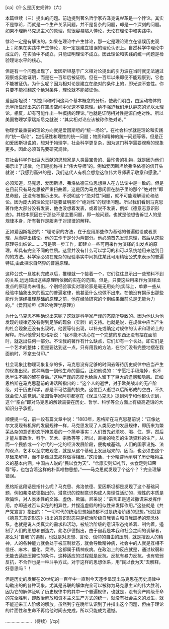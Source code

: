 [cp]《什么是历史规律》（六）

本篇继续（三）提出的问题。前边提到著名哲学家齐泽克说W革是一个悖论。其实不是悖论，而就是一个生产关系问题，并不是复杂的问题，却是一个深刻的问题。如果不理解马克思主义的原理，就很容易陷入悖论，无论在理论中和实践中。

悖论一定是有解法的。如果在理论中产生悖论，那一定是理论建立在错误历史观上；如果在实践中产生悖论，那一定是建立错误的理论认识上。自然科学中理论中成立的，在实验中不成立，只能证明理论不成立。因此理论和实践的统一问题是检验理论水平的核心。

但是有一个问题出现了，爱因斯坦基于广义相对论提出的引力波在当时就无法通过观察或实验证明，而是在一百年后被证明。但在一百年以来即便不能观察到，它也不能被证伪。为什么呢？因为相对论是建立在绝对的条件上的，即光速不变性。你只要不能推翻这个绝对条件，理论就不能被证伪。

爱因斯坦说：“对空间和时间这两个基本概念的分析，使我们明白，由运动物体的光学所显现出来的在空虚空间中光速不变原理。绝不强迫我们承认静态的光以太理论。相反，却有可能作出一种概括的理论。”也就是证明相对性是源自绝对性。所以美国物理学家瑞斯尼克就说：“其实相对论应该被称作绝对论。”

物理学最重要的理论方向就是爱因斯坦的“统一场论”。在社会科学就是理论和实践的“统一场论“，包括感性和理性的统一问题；物质和精神的统一问题等等。但是正如爱因斯坦说的，想对于物理学，社会科学更复杂，因为这门科学需要观察的现象更多。因此必须首先要研究规律。

在社会科学作出巨大贡献的思想家是人类最宝贵的、最珍贵的礼物，就是因为他们揭示出了规律，他们是能称得上“伟大导师”的。例如爱因斯坦给弗洛依德的信开头就说：“我感到高兴的是，我们这代人有机会想您这位伟大导师表示敬意和感激。”

必须知道，马克思、爱因斯坦、弗洛依德三位思想巨人在方法论中是一致的。但是在目前只有马克思被严重扭曲着，这是因为马克思闲置在脑子里的那个“绝对性”即总命题，还没有被揭示出来。不说明这个“绝对性”问题，就不可能理解理论和结论。因为庞大的理论无非是要证明那个“绝对性”的规律问题。所以我们看到马克思著作绝大部分没有发表，他也没想着发表，或着说不发表，例如《德意志意识形态》。其根本原因在于那些不是主要问题，即一般问题。也就是他想告诉世人的是规律本身，所有著作是服务于对规律的解释。

正如爱因斯坦说的：“理论家的方法，在于应用那些作为基础的普遍假设或者原理，从而导出结论。他的工作于是分为两部分。他必须首先发现原理，然后从这些原理导出结论………可是第一步工作，即建立一些可用来作为演绎的出发点的原理，却具有完全不同的性质。这里并没有什么可以学习的和可以系统地用来达到目的的方法。科学家必须在庞杂的经验事实中间抓住某此可用精密公式来表示的普遍特征,由此探求自然界的普遍原理。

这种公式一旦胜利完成以后，推理就一个接着一个，它们往往显示出一些预料不到的关系,远远超出这些原理所依据的实在的范围。但是，只要这些用来作为演绎出发点的原理尚未得出，个别经验事实对理论家是毫无用处的;实际上，单靠一些从经验中抽象出来的孤立的普遍定律，他甚至什么也做不出来。在他没有揭示出那些能作为演绎推理基础的原理之前，他在经验研究的个别结果面前总是无能为力的。”（爱因斯坦《理论物理学原理》）

为什么马克思不明确说出来呢？这就是科学家严谨的态度所导致的。因为他认为他发现的规律还没有得到足够的现象（实验）的支持。也就是说，在规律中应当产生的社会现象还没有出现时，他要等待出现，以补充或确定对规律的认识和理论上的解释。所以他曾对恩格斯说：“我不能不决心在一个完整的东西还没有摆在面前时，就送出任何一部分。不论我的著作有什么缺点，它们却有一个长处，即它们是一个艺术的整体；但是要达到这一点，只有用我的方法，在它们没有完整地摆在我面前时，不拿去付印。”

社会现象比物理现象复杂的多，马克思没有足够的时间去等待历史规律中应当产生的现象出现。这种痛苦一到他生命的最后。正如他说的：“宁愿把手稿烧掉，也不愿半生不熟的留在身后。”这种严谨的态度也给后人留下了巨大的遗憾和隐患。正如恩格斯在马克思墓前的讲话所指出的：“这个人的逝世，对于欧美战斗的无产阶级，对于历史科学，都是不可估量的损失。这位巨人逝世以后所形成的空白，不久就会使人感觉到。”法国哲学家阿尔都塞在《保卫马克思》提到列宁和他都认识到，这个“空白”即对马克思的解读需要在历史、哲学、科学等全方面上有极高造诣的大知识分子承担。

顺便提一句，前一段有篇文章中说：“1883年，恩格斯在马克思墓前说：“正像达尔文发现有机界的发展规律一样，马克思发现了人类历史的发展规律，即历来为繁芜丛杂的意识形态所掩盖着的一个简单事实：人们首先必须吃、喝、住、穿，然后才能从事政治、科学、艺术、宗教等等；所以，直接的物质的生活资料的生产，从而一个民族或一个时代的一定的经济发展阶段，便构成基础，人们的国家设施、法的观点、艺术以至宗教观念，就是从这个基础上发展起来的，因而，也必须由这个基础来解释，而不是像过去那样做得相反。”这段话，十分精辟地阐明了历史唯物主义的基本内涵。中国古人说的“民以食为天”、“仓廪实则知礼节，衣食足则知荣辱”等，也包含着这样的朴素唯物思想。”——马克思就发现了个这个？？完全理解错误。

恩格斯这段话是指什么呢？马克思、弗洛依德、爱因斯坦都是发现了这个基础问题，例如弗洛依德指出的，潜意识的控制意识构成人类理性活动的，理性的本质是欺骗性，对人类本性的文饰、虚伪、欺骗。尼采说：“语言正是通过撒谎来发挥作用，亦即通过否认实在的相异性，并捏造虚假的相似性来发挥作用。”这些就是《共产党宣言》指出的：“一切时代的统治思想始终都不过是统治阶级的思想。”也就是《德意志意识形态》指出的意识形态只是统治阶级自我表白和自我颂杨的观念体系。也就是说人类真实的需求和活动，被统治阶级的意识形态掩盖着、制约着，遏制了人们的思想和创造力。弗洛伊德指出，由于自我是本我和社会之间的调解者，那么对“自我”的遏制，也就是对思想、言论、信仰的自由的压制，就是摧毁人的精神，人的各种能力就会处于被压制状态，就会导致精神病，社会中的人就是互相不信任、麻木、僵化、呆滞，这都属于精神疾病。在政治上的反应就是，通过软弱和无能去适应压抑性的条件，这种适应的过程就是反抗。反抗有暴力反抗，也有软弱反抗，不合作也是一种斗争方式。对于这样的思想体系，用“民以食为天”去解释，好意思吗？！

但是历史的发展在20世纪的一百年中一直到今天逐步呈现出马克思在历史规律中勾勒出的的各种现象。尤其是苏联的解体完全可以被称为马克思主义的伟大胜利，因为它的解体证明了历史规律中的其中一个普遍规律，也就是，没有资产阶级革命的完全胜利，即政治解放和资本主义生产方式的统一，就没有社会主义的发生，就不能迎来工人阶级的解放。虽然列宁在晚年认识到了并指出这个问题，但由于理论的片面性和生命不再给他时间去完成，所以只能成为遗憾。

…………………（待续）[/cp]